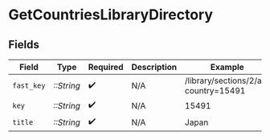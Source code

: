 # GetCountriesLibraryDirectory


## Fields

| Field                                 | Type                                  | Required                              | Description                           | Example                               |
| ------------------------------------- | ------------------------------------- | ------------------------------------- | ------------------------------------- | ------------------------------------- |
| `fast_key`                            | *::String*                            | :heavy_check_mark:                    | N/A                                   | /library/sections/2/all?country=15491 |
| `key`                                 | *::String*                            | :heavy_check_mark:                    | N/A                                   | 15491                                 |
| `title`                               | *::String*                            | :heavy_check_mark:                    | N/A                                   | Japan                                 |